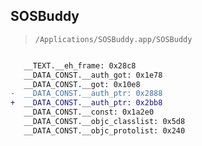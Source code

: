 ## SOSBuddy

> `/Applications/SOSBuddy.app/SOSBuddy`

```diff

   __TEXT.__eh_frame: 0x28c8
   __DATA_CONST.__auth_got: 0x1e78
   __DATA_CONST.__got: 0x10e8
-  __DATA_CONST.__auth_ptr: 0x2888
+  __DATA_CONST.__auth_ptr: 0x2bb8
   __DATA_CONST.__const: 0x1a2e0
   __DATA_CONST.__objc_classlist: 0x5d8
   __DATA_CONST.__objc_protolist: 0x240

```
